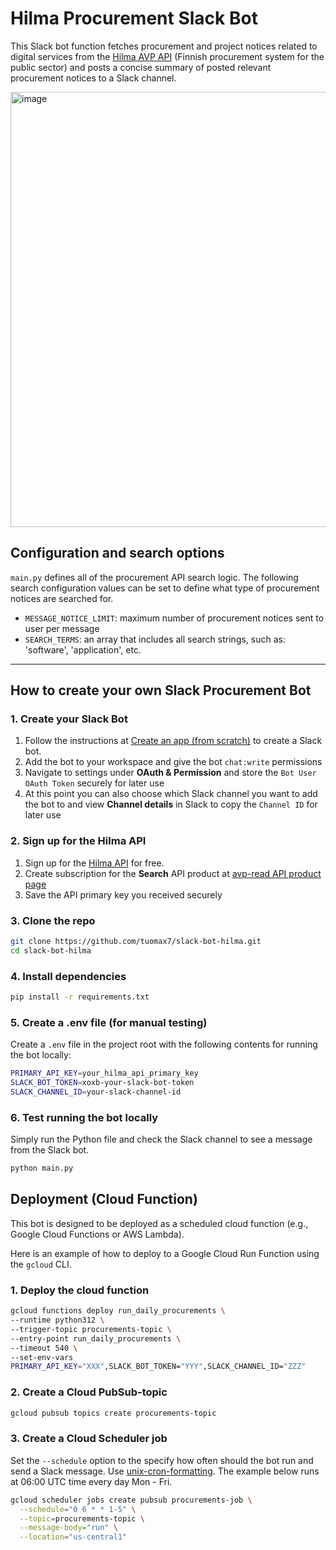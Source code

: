 # Hilma Procurement Slack Bot

This Slack bot function fetches procurement and project notices related to digital services from the [Hilma AVP API](https://hns-hilma-prod-apim.developer.azure-api.net/) (Finnish procurement system for the public sector) and posts a concise summary of posted relevant procurement notices to a Slack channel.

<img width="696" alt="image" src="https://github.com/user-attachments/assets/f9c3e70e-4a58-41c1-b0e4-6b1e2a085931" />

## Configuration and search options

`main.py` defines all of the procurement API search logic. The following search configuration values can be set to define what type of procurement notices are searched for.

- `MESSAGE_NOTICE_LIMIT`: maximum number of procurement notices sent to user per message
- `SEARCH_TERMS`: an array that includes all search strings, such as: 'software', 'application', etc.

---

## How to create your own Slack Procurement Bot

### 1. Create your Slack Bot

1. Follow the instructions at [Create an app (from scratch)](https://api.slack.com/) to create a Slack bot.
2. Add the bot to your workspace and give the bot `chat:write` permissions
3. Navigate to settings under **OAuth & Permission** and store the `Bot User OAuth Token` securely for later use
4. At this point you can also choose which Slack channel you want to add the bot to and view **Channel details** in Slack to copy the `Channel ID` for later use

### 2. Sign up for the Hilma API

1. Sign up for the [Hilma API](https://hns-hilma-prod-apim.developer.azure-api.net/) for free.
2. Create subscription for the **Search** API product at [avp-read API product page](https://hns-hilma-prod-apim.developer.azure-api.net/product#product=avp-read)
3. Save the API primary key you received securely

### 3. Clone the repo

```bash
git clone https://github.com/tuomax7/slack-bot-hilma.git
cd slack-bot-hilma
```

### 4. Install dependencies

```bash
pip install -r requirements.txt
```

### 5. Create a .env file (for manual testing)

Create a `.env` file in the project root with the following contents for running the bot locally:

```bash
PRIMARY_API_KEY=your_hilma_api_primary_key
SLACK_BOT_TOKEN=xoxb-your-slack-bot-token
SLACK_CHANNEL_ID=your-slack-channel-id
```

### 6. Test running the bot locally

Simply run the Python file and check the Slack channel to see a message from the Slack bot.

```bash
python main.py
```

## Deployment (Cloud Function)

This bot is designed to be deployed as a scheduled cloud function (e.g., Google Cloud Functions or AWS Lambda).

Here is an example of how to deploy to a Google Cloud Run Function using the `gcloud` CLI.

### 1. Deploy the cloud function

```bash
gcloud functions deploy run_daily_procurements \
--runtime python312 \
--trigger-topic procurements-topic \
--entry-point run_daily_procurements \
--timeout 540 \
--set-env-vars
PRIMARY_API_KEY="XXX",SLACK_BOT_TOKEN="YYY",SLACK_CHANNEL_ID="ZZZ"
```

### 2. Create a Cloud PubSub-topic

```bash
gcloud pubsub topics create procurements-topic
```

### 3. Create a Cloud Scheduler job

Set the `--schedule` option to the specify how often should the bot run and send a Slack message. Use [unix-cron-formatting](https://www.ibm.com/docs/en/db2/11.5.x?topic=task-unix-cron-format). The example below runs at 06:00 UTC time every day Mon - Fri.

```bash
gcloud scheduler jobs create pubsub procurements-job \
  --schedule="0 6 * * 1-5" \
  --topic=procurements-topic \
  --message-body="run" \
  --location="us-central1"
```
